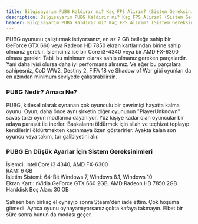 ```yaml
---
title: Bilgisayarım PUBG Kaldırır mı? Kaç FPS Alırım? (Sistem Gereksinimleri)
description: Bilgisayarım PUBG Kaldırır mı? Kaç FPS Alırım? (Sistem Gereksinimleri)
header: Bilgisayarım PUBG Kaldırır mı? Kaç FPS Alırım? (Sistem Gereksinimleri)
---
```

PUBG oyununu çalıştırmak istiyorsanız, en az 2 GB belleğe sahip bir GeForce GTX 660 veya Radeon HD 7850 ekran kartlarından birine sahip olmanız gerekir. İşlemciniz ise bir Core i3-4340 veya bir AMD FX-6300 olması gerekir. Tabii bu minimum olarak sahip olmanız gereken parçalardır. Yani daha iyisi olursa daha iyi performans alırsınız. Ve eğer bu parçalara sahipesniz, CoD WW2, Destiny 2, FIFA 18 ve Shadow of War gibi oyunları da en azından minimum seviyede çalıştırabilirsin.

<h3>PUBG Nedir? Amacı Ne?</h3>
PUBG, kitlesel olarak oynanan çok oyunculu bir çevrimiçi hayatta kalma oyunu. Oyun, daha önce aynı şirketin diğer oyununun "PlayerUnknown" savaş tarzı oyun modlarına dayanıyor. Yüz kişiye kadar olan oyuncular bir adaya paraşüt ile inerler. Başkalarını öldürmek için silah ve teçhizat toplayıp kendilerini öldürtmekten kaçınmaya özen gösterirler. Ayakta kalan son oyuncu veya takım, tur galibiyetini alır.

<h3>PUBG En Düşük Ayarlar İçin Sistem Gereksinimleri</h3>
İşlemci: Intel Core i3 4340, AMD FX-6300<br>
RAM: 6 GB<br>
İşletim Sistemi: 64-Bit Windows 7, Windows 8.1, Windows 10<br>
Ekran Kartı: nVidia GeForce GTX 660 2GB, AMD Radeon HD 7850 2GB<br>
Harddisk Boş Alan: 30 GB<br>
<br>
Şahsen ben birkaç el oynayıp sonra Steam'den iade ettim. Çok hoşuma gitmedi. Ayrıca oyunu oynayamıyorsanız çokta kafaya takmayın. Elbet bir süre sonra bunun da modası geçer.
